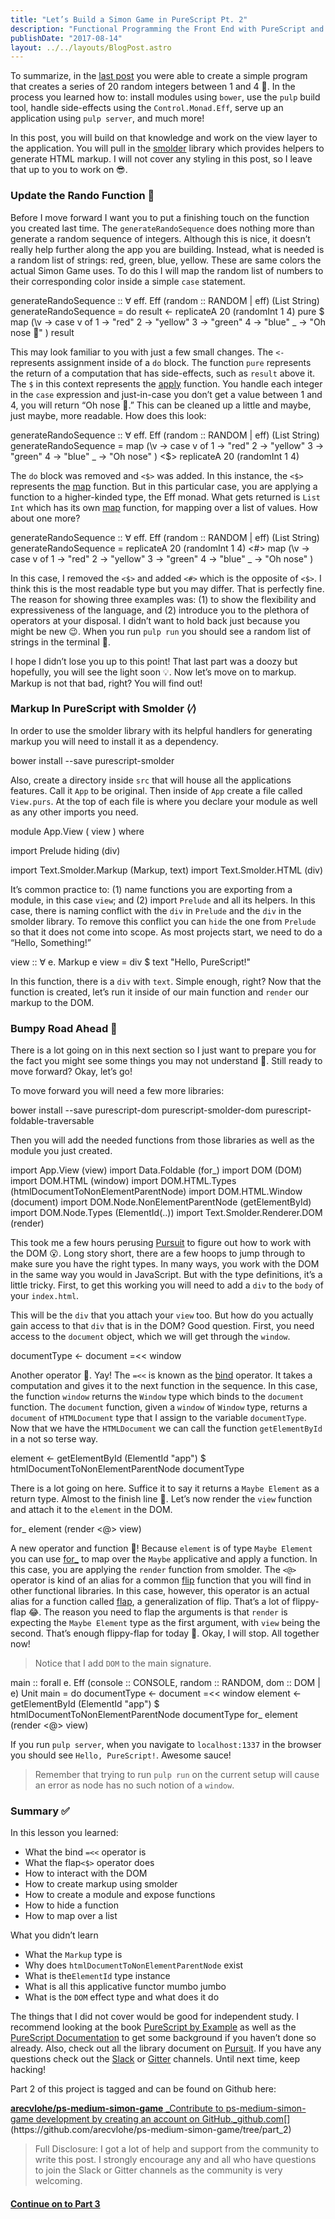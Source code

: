 ```yaml
---
title: "Let’s Build a Simon Game in PureScript Pt. 2"
description: "Functional Programming the Front End with PureScript and Pux"
publishDate: "2017-08-14"
layout: ../../layouts/BlogPost.astro
---
```


To summarize, in the [last post](https://medium.com/@arecvlohe/lets-build-a-simon-game-in-purescript-pt-1-b9fa587a11dd) you were able to create a simple program that creates a series of 20 random integers between 1 and 4 🔢. In the process you learned how to: install modules using `bower`, use the `pulp` build tool, handle side-effects using the `Control.Monad.Eff`, serve up an application using `pulp server`, and much more!

In this post, you will build on that knowledge and work on the view layer to the application. You will pull in the [smolder](https://pursuit.purescript.org/packages/purescript-smolder/10.1.0) library which provides helpers to generate HTML markup. I will not cover any styling in this post, so I leave that up to you to work on 😎.

### Update the Rando Function 💁

Before I move forward I want you to put a finishing touch on the function you created last time. The `generateRandoSequence` does nothing more than generate a random sequence of integers. Although this is nice, it doesn’t really help further along the app you are building. Instead, what is needed is a random list of strings: red, green, blue, yellow. These are same colors the actual Simon Game uses. To do this I will map the random list of numbers to their corresponding color inside a simple `case` statement.

generateRandoSequence ::
∀ eff. Eff (random :: RANDOM | eff) (List String)
generateRandoSequence = do
result <- replicateA 20 (randomInt 1 4)
pure $ map (\\v ->
case v of
1 -> "red"
2 -> "yellow"
3 -> "green"
4 -> "blue"
\_ -> "Oh nose 👃"
) result

This may look familiar to you with just a few small changes. The `<-` represents assignment inside of a `do` block. The function `pure` represents the return of a computation that has side-effects, such as `result` above it. The `$` in this context represents the [apply](https://pursuit.purescript.org/packages/purescript-prelude/3.1.0/docs/Control.Apply#t:Apply) function. You handle each integer in the `case` expression and just-in-case you don’t get a value between 1 and 4, you will return “Oh nose 👃.” This can be cleaned up a little and maybe, just maybe, more readable. How does this look:

generateRandoSequence ::
∀ eff. Eff (random :: RANDOM | eff) (List String)
generateRandoSequence =
map (\\v ->
case v of
1 -> "red"
2 -> "yellow"
3 -> "green"
4 -> "blue"
\_ -> "Oh nose"
) <$> replicateA 20 (randomInt 1 4)

The `do` block was removed and `<$>` was added. In this instance, the `<$>` represents the [map](https://pursuit.purescript.org/packages/purescript-prelude/3.1.0/docs/Data.Functor#v:%28%3C$%3E%29) function. But in this particular case, you are applying a function to a higher-kinded type, the Eff monad. What gets returned is `List Int` which has its own [map](https://pursuit.purescript.org/packages/purescript-prelude/3.1.0/docs/Data.Functor#t:Functor) function, for mapping over a list of values. How about one more?

generateRandoSequence ::
∀ eff. Eff (random :: RANDOM | eff) (List String)
generateRandoSequence =
replicateA 20 (randomInt 1 4) <#>
map (\\v ->
case v of
1 -> "red"
2 -> "yellow"
3 -> "green"
4 -> "blue"
\_ -> "Oh nose"
)

In this case, I removed the `<$>` and added `<#>` which is the opposite of `<$>`. I think this is the most readable type but you may differ. That is perfectly fine. The reason for showing three examples was: (1) to show the flexibility and expressiveness of the language, and (2) introduce you to the plethora of operators at your disposal. I didn’t want to hold back just because you might be new 😉. When you run `pulp run` you should see a random list of strings in the terminal 🎉.

I hope I didn’t lose you up to this point! That last part was a doozy but hopefully, you will see the light soon 💡. Now let’s move on to markup. Markup is not that bad, right? You will find out!

### Markup In PureScript with Smolder ⟨∕⟩

In order to use the smolder library with its helpful handlers for generating markup you will need to install it as a dependency.

bower install --save purescript-smolder

Also, create a directory inside `src` that will house all the applications features. Call it `App` to be original. Then inside of `App` create a file called `View.purs`. At the top of each file is where you declare your module as well as any other imports you need.

module App.View
( view
) where

import Prelude hiding (div)

import Text.Smolder.Markup (Markup, text)
import Text.Smolder.HTML (div)

It’s common practice to: (1) name functions you are exporting from a module, in this case `view`; and (2) import `Prelude` and all its helpers. In this case, there is naming conflict with the `div` in `Prelude` and the `div` in the smolder library. To remove this conflict you can `hide` the one from `Prelude` so that it does not come into scope. As most projects start, we need to do a “Hello, Something!”

view :: ∀ e. Markup e
view =
div
$ text "Hello, PureScript!"

In this function, there is a `div` with `text`. Simple enough, right? Now that the function is created, let’s run it inside of our main function and `render` our markup to the DOM.

### Bumpy Road Ahead 🚧

There is a lot going on in this next section so I just want to prepare you for the fact you might see some things you may not understand 😤. Still ready to move forward? Okay, let’s go!

To move forward you will need a few more libraries:

bower install --save purescript-dom purescript-smolder-dom purescript-foldable-traversable

Then you will add the needed functions from those libraries as well as the module you just created.

import App.View (view)
import Data.Foldable (for\_)
import DOM (DOM)
import DOM.HTML (window)
import DOM.HTML.Types (htmlDocumentToNonElementParentNode)
import DOM.HTML.Window (document)
import DOM.Node.NonElementParentNode (getElementById)
import DOM.Node.Types (ElementId(..))
import Text.Smolder.Renderer.DOM (render)

This took me a few hours perusing [Pursuit](http://pursuit.purescript.org) to figure out how to work with the DOM 😮. Long story short, there are a few hoops to jump through to make sure you have the right types. In many ways, you work with the DOM in the same way you would in JavaScript. But with the type definitions, it’s a little tricky. First, to get this working you will need to add a `div` to the `body` of your `index.html`.

<div id="app"></div>

This will be the `div` that you attach your `view` too. But how do you actually gain access to that `div` that is in the DOM? Good question. First, you need access to the `document` object, which we will get through the `window`.

documentType <- document =<< window

Another operator 🤙. Yay! The `=<<` is known as the [bind](https://pursuit.purescript.org/packages/purescript-prelude/3.1.0/docs/Control.Bind#t:Bind) operator. It takes a computation and gives it to the next function in the sequence. In this case, the function `window` returns the `Window` type which binds to the `document` function. The `document` function, given a `window` of `Window` type, returns a `document` of `HTMLDocument` type that I assign to the variable `documentType`. Now that we have the `HTMLDocument` we can call the function `getElementById` in a not so terse way.

element <- getElementById (ElementId "app") $ htmlDocumentToNonElementParentNode documentType

There is a lot going on here. Suffice it to say it returns a `Maybe Element` as a return type. Almost to the finish line 🏁. Let’s now render the `view` function and attach it to the `element` in the DOM.

for\_ element (render <@> view)

A new operator and function 🙌! Because `element` is of type `Maybe Element` you can use [for\_](https://pursuit.purescript.org/packages/purescript-foldable-traversable/3.4.0/docs/Data.Foldable#v:for_) to map over the `Maybe` applicative and apply a function. In this case, you are applying the `render` function from smolder. The `<@>` operator is kind of an alias for a common [flip](https://pursuit.purescript.org/packages/purescript-prelude/3.1.0/docs/Data.Function#v:flip) function that you will find in other functional libraries. In this case, however, this operator is an actual alias for a function called [flap](https://pursuit.purescript.org/packages/purescript-prelude/3.1.0/docs/Data.Functor#v:flap), a generalization of flip. That’s a lot of flippy-flap 😂. The reason you need to flap the arguments is that `render` is expecting the `Maybe Element` type as the first argument, with `view` being the second. That’s enough flippy-flap for today 🤣. Okay, I will stop. All together now!

> Notice that I add `DOM` to the main signature.

main :: forall e. Eff (console :: CONSOLE, random :: RANDOM, dom :: DOM | e) Unit
main = do
documentType <- document =<< window
element <- getElementById (ElementId "app") $ htmlDocumentToNonElementParentNode documentType
for\_ element (render <@> view)

If you run `pulp server`, when you navigate to `localhost:1337` in the browser you should see `Hello, PureScript!`. Awesome sauce!

> Remember that trying to run `pulp run` on the current setup will cause an error as node has no such notion of a `window`.

### Summary ✅

In this lesson you learned:

- What the bind `=<<` operator is
- What the flap`<$>` operator does
- How to interact with the DOM
- How to create markup using smolder
- How to create a module and expose functions
- How to hide a function
- How to map over a list

What you didn’t learn

- What the `Markup` type is
- Why does `htmlDocumentToNonElementParentNode` exist
- What is the`ElementId` type instance
- What is all this applicative functor mumbo jumbo
- What is the `DOM` effect type and what does it do

The things that I did not cover would be good for independent study. I recommend looking at the book [PureScript by Example](https://leanpub.com/purescript/read) as well as the [PureScript Documentation](https://github.com/purescript/documentation) to get some background if you haven’t done so already. Also, check out all the library document on [Pursuit](https://pursuit.purescript.org/). If you have any questions check out the [Slack](https://fpchat-invite.herokuapp.com/) or [Gitter](https://gitter.im/purescript/purescript) channels. Until next time, keep hacking!

Part 2 of this project is tagged and can be found on Github here:

[**arecvlohe/ps-medium-simon-game**
\_Contribute to ps-medium-simon-game development by creating an account on GitHub.\_github.com](https://github.com/arecvlohe/ps-medium-simon-game/tree/part_2 "https://github.com/arecvlohe/ps-medium-simon-game/tree/part_2")[](https://github.com/arecvlohe/ps-medium-simon-game/tree/part_2)

> Full Disclosure: I got a lot of help and support from the community to write this post. I strongly encourage any and all who have questions to join the Slack or Gitter channels as the community is very welcoming.

#### [Continue on to Part 3](https://medium.com/@arecvlohe/lets-build-a-simon-game-in-purescript-pt-3-a4c754780608)
